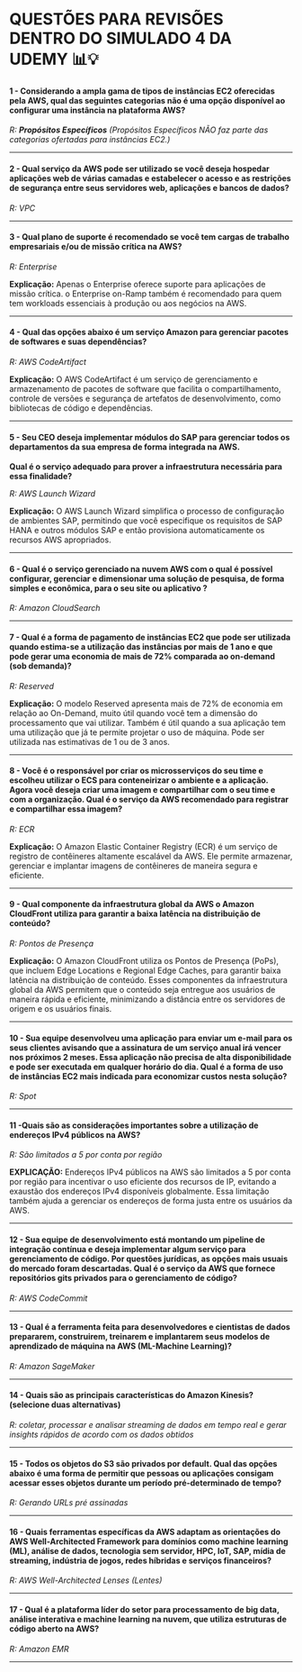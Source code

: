 # QUESTÕES PARA REVISÕES DENTRO DO SIMULADO 4 DA UDEMY 📊💡

#### **1 - Considerando a ampla gama de tipos de instâncias EC2 oferecidas pela AWS, qual das seguintes categorias não é uma opção disponível ao configurar uma instância na plataforma AWS?**

*R: **Propósitos Específicos** (Propósitos Específicos NÃO faz parte das categorias ofertadas para instâncias EC2.)*

---

#### **2 - Qual serviço da AWS pode ser utilizado se você deseja hospedar aplicações web de várias camadas e estabelecer o acesso e as restrições de segurança entre seus servidores web, aplicações e bancos de dados?**

*R: VPC*

---

#### **3 - Qual plano de suporte é recomendado se você tem cargas de trabalho empresariais e/ou de missão crítica na AWS?**

*R: Enterprise*

**Explicação:** Apenas o Enterprise oferece suporte para aplicações de missão crítica.  o Enterprise on-Ramp também é recomendado para quem tem workloads essenciais à produção ou aos negócios na AWS.

---

#### **4 - Qual das opções abaixo é um serviço Amazon para gerenciar pacotes de softwares e suas dependências?**

*R: AWS CodeArtifact*

**Explicação:** O AWS CodeArtifact é um serviço de gerenciamento e armazenamento de pacotes de software que facilita o compartilhamento, controle de versões e segurança de artefatos de desenvolvimento, como bibliotecas de código e dependências.

---

#### **5 - Seu CEO deseja implementar módulos do SAP para gerenciar todos os departamentos da sua empresa de forma integrada na AWS.**

**Qual é o serviço adequado para prover a infraestrutura necessária para essa finalidade?**

*R: AWS Launch Wizard*

**Explicação:** O AWS Launch Wizard simplifica o processo de configuração de ambientes SAP, permitindo que você especifique os requisitos de SAP HANA e outros módulos SAP e então provisiona automaticamente os recursos AWS apropriados.

---

#### **6 - Qual é o serviço gerenciado na nuvem AWS com o qual é possível configurar, gerenciar e dimensionar uma solução de pesquisa, de forma simples e econômica, para o seu site ou aplicativo ?**

*R: Amazon CloudSearch*

---

#### **7 - Qual é a forma de pagamento de instâncias EC2 que pode ser utilizada quando estima-se a utilização das instâncias por mais de 1 ano e que pode gerar uma economia de mais de 72% comparada ao on-demand (sob demanda)?**

*R: Reserved*

**Explicação:** O modelo Reserved apresenta mais de 72% de economia em relação ao On-Demand, muito útil quando você tem a dimensão do processamento que vai utilizar. Também é útil quando a sua aplicação tem uma utilização que já te permite projetar o uso de máquina. Pode ser utilizada nas estimativas de 1 ou de 3 anos.

---

#### **8 - Você é o responsável por criar os microsserviços do seu time e escolheu utilizar o ECS para conteneirizar o ambiente e a aplicação. Agora você deseja criar uma imagem e compartilhar com o seu time e com a organização. Qual é o serviço da AWS recomendado para registrar e compartilhar essa imagem?**

*R: ECR*

**Explicação:** O Amazon Elastic Container Registry (ECR) é um serviço de registro de contêineres altamente escalável da AWS. Ele permite armazenar, gerenciar e implantar imagens de contêineres de maneira segura e eficiente.

---

#### **9 - Qual componente da infraestrutura global da AWS o Amazon CloudFront utiliza para garantir a baixa latência na distribuição de conteúdo?**

*R: Pontos de Presença*

**Explicação:** O Amazon CloudFront utiliza os Pontos de Presença (PoPs), que incluem Edge Locations e Regional Edge Caches, para garantir baixa latência na distribuição de conteúdo. Esses componentes da infraestrutura global da AWS permitem que o conteúdo seja entregue aos usuários de maneira rápida e eficiente, minimizando a distância entre os servidores de origem e os usuários finais.

---

#### **10 - Sua equipe desenvolveu uma aplicação para enviar um e-mail para os seus clientes avisando que a assinatura de um serviço anual irá vencer nos próximos 2 meses. Essa aplicação não precisa de alta disponibilidade e pode ser executada em qualquer horário do dia. Qual é a forma de uso de instâncias EC2 mais indicada para economizar custos nesta solução?**

*R: Spot*

---

#### **11 -Quais são as considerações importantes sobre a utilização de endereços IPv4 públicos na AWS?**

*R: São limitados a 5 por conta por região*

**EXPLICAÇÃO:** Endereços IPv4 públicos na AWS são limitados a 5 por conta por região para incentivar o uso eficiente dos recursos de IP, evitando a exaustão dos endereços IPv4 disponíveis globalmente. Essa limitação também ajuda a gerenciar os endereços de forma justa entre os usuários da AWS.

---

#### **12 - Sua equipe de desenvolvimento está montando um pipeline de integração contínua e deseja implementar algum serviço para gerenciamento de código. Por questões jurídicas, as opções mais usuais do mercado foram descartadas. Qual é o serviço da AWS que fornece repositórios gits privados para o gerenciamento de código?**

*R: AWS CodeCommit*

---

#### **13 - Qual é a ferramenta feita para desenvolvedores e cientistas de dados prepararem, construirem, treinarem e implantarem seus modelos de aprendizado de máquina na AWS (ML-Machine Learning)?**

*R: Amazon SageMaker*

---

#### **14 - Quais são as principais características do Amazon Kinesis? (selecione duas alternativas)**

*R: coletar, processar e analisar streaming de dados em tempo real e gerar insights rápidos de acordo com os dados obtidos*

---

#### **15 - Todos os objetos do S3 são privados por default. Qual das opções abaixo é uma forma de permitir que pessoas ou aplicações consigam acessar esses objetos durante um período pré-determinado de tempo?**

*R: Gerando URLs pré assinadas*

---

#### **16 - Quais ferramentas específicas da AWS adaptam as orientações do AWS Well-Architected Framework para domínios como machine learning (ML), análise de dados, tecnologia sem servidor, HPC, IoT, SAP, mídia de streaming, indústria de jogos, redes híbridas e serviços financeiros?**

*R: AWS Well-Architected Lenses (Lentes)*

---

#### **17 - Qual é a plataforma líder do setor para processamento de big data, análise interativa e machine learning na nuvem, que utiliza estruturas de código aberto na AWS?**

*R: Amazon EMR*

---